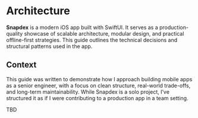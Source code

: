 # Architecture

**Snapdex** is a modern iOS app built with SwiftUI. It serves as a production-quality showcase of scalable architecture, modular design, and practical offline-first strategies. This guide outlines the technical decisions and structural patterns used in the app.

## Context

This guide was written to demonstrate how I approach building mobile apps as a senior engineer, with a focus on clean structure, real-world trade-offs, and long-term maintainability. While Snapdex is a solo project, I’ve structured it as if I were contributing to a production app in a team setting.

TBD